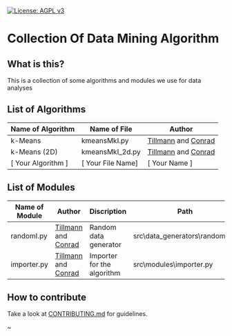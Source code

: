 [![License: AGPL v3](https://img.shields.io/badge/License-AGPL%20v3-blue.svg)](https://www.gnu.org/licenses/agpl-3.0)
# Collection Of Data Mining Algorithm

## What is this?

This is a collection of some algorithms and modules we use for data analyses

## List of Algorithms

| Name of Algorithm | Name of File| Author |
| ------------- | ------------- | ------------- |
| k-Means  | kmeansMkI.py | [Tillmann](https://github.com/tchemn) and [Conrad](https://github.com/creyd) |
| k-Means (2D)  | kmeansMkI_2d.py | [Tillmann](https://github.com/tchemn) and [Conrad](https://github.com/creyd) |
| [ Your Algorithm ]  | [ Your File Name] | [ Your Name ]  |

## List of Modules

| Name of Module | Author | Discription | Path |
| ------------- | ------------- | ------------- | ------------- |
| randomI.py  | [Tillmann](https://github.com/tchemn) and [Conrad](https://github.com/creyd) | Random data generator | src\data_generators\randomi.py |
| importer.py  | [Tillmann](https://github.com/tchemn) and [Conrad](https://github.com/creyd) | Importer for the algorithm | src\modules\importer.py |

## How to contribute

Take a look at [CONTRIBUTING.md](https://github.com/gb-i/data_mining_algorithms/blob/master/CONTRIBUTING.md) for guidelines.

~
